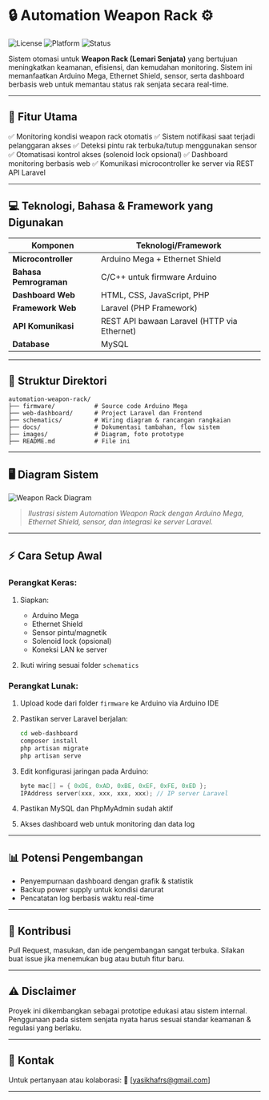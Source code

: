 # 🔒 Automation Weapon Rack ⚙️

![License](https://img.shields.io/badge/license-MIT-green.svg)
![Platform](https://img.shields.io/badge/platform-Arduino%20Mega%20%2B%20Ethernet%20Shield-blue.svg)
![Status](https://img.shields.io/badge/status-Prototype-orange.svg)

Sistem otomasi untuk **Weapon Rack (Lemari Senjata)** yang bertujuan meningkatkan keamanan, efisiensi, dan kemudahan monitoring. Sistem ini memanfaatkan Arduino Mega, Ethernet Shield, sensor, serta dashboard berbasis web untuk memantau status rak senjata secara real-time.

---

## 🚀 Fitur Utama

✅ Monitoring kondisi weapon rack otomatis
✅ Sistem notifikasi saat terjadi pelanggaran akses
✅ Deteksi pintu rak terbuka/tutup menggunakan sensor
✅ Otomatisasi kontrol akses (solenoid lock opsional)
✅ Dashboard monitoring berbasis web
✅ Komunikasi microcontroller ke server via REST API Laravel

---

## 💻 Teknologi, Bahasa & Framework yang Digunakan

| Komponen               | Teknologi/Framework                         |
| ---------------------- | ------------------------------------------- |
| **Microcontroller**    | Arduino Mega + Ethernet Shield              |
| **Bahasa Pemrograman** | C/C++ untuk firmware Arduino                |
| **Dashboard Web**      | HTML, CSS, JavaScript, PHP                  |
| **Framework Web**      | Laravel (PHP Framework)                     |
| **API Komunikasi**     | REST API bawaan Laravel (HTTP via Ethernet) |
| **Database**           | MySQL        |

---

## 📁 Struktur Direktori

```
automation-weapon-rack/
├── firmware/           # Source code Arduino Mega
├── web-dashboard/      # Project Laravel dan Frontend
├── schematics/         # Wiring diagram & rancangan rangkaian
├── docs/               # Dokumentasi tambahan, flow sistem
├── images/             # Diagram, foto prototype
├── README.md           # File ini
```

---

## 🖥️ Diagram Sistem

![Weapon Rack Diagram](images/weapon-rack-diagram.png)

> *Ilustrasi sistem Automation Weapon Rack dengan Arduino Mega, Ethernet Shield, sensor, dan integrasi ke server Laravel.*

---

## ⚡ Cara Setup Awal

### Perangkat Keras:

1. Siapkan:

   * Arduino Mega
   * Ethernet Shield
   * Sensor pintu/magnetik
   * Solenoid lock (opsional)
   * Koneksi LAN ke server
2. Ikuti wiring sesuai folder `schematics`

### Perangkat Lunak:

1. Upload kode dari folder `firmware` ke Arduino via Arduino IDE
2. Pastikan server Laravel berjalan:

   ```bash
   cd web-dashboard
   composer install
   php artisan migrate
   php artisan serve
   ```
3. Edit konfigurasi jaringan pada Arduino:

   ```cpp
   byte mac[] = { 0xDE, 0xAD, 0xBE, 0xEF, 0xFE, 0xED };
   IPAddress server(xxx, xxx, xxx, xxx); // IP server Laravel
   ```
4. Pastikan MySQL dan PhpMyAdmin sudah aktif
5. Akses dashboard web untuk monitoring dan data log

---

## 📊 Potensi Pengembangan

* Penyempurnaan dashboard dengan grafik & statistik
* Backup power supply untuk kondisi darurat
* Pencatatan log berbasis waktu real-time

---

## 🤝 Kontribusi

Pull Request, masukan, dan ide pengembangan sangat terbuka.
Silakan buat issue jika menemukan bug atau butuh fitur baru.

---

## ⚠️ Disclaimer

Proyek ini dikembangkan sebagai prototipe edukasi atau sistem internal.
Penggunaan pada sistem senjata nyata harus sesuai standar keamanan & regulasi yang berlaku.

---

## 📧 Kontak

Untuk pertanyaan atau kolaborasi:
📨 \[[yasikhafrs@gmail.com](mailto:yasikhafrs@gmail.com)]

---
